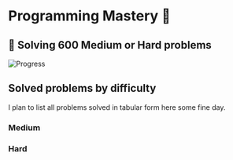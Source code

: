 # Programming Mastery :punch:

## :goal_net:  Solving 600 Medium or Hard problems 

![Progress](https://progress-bar.dev/110/?scale=600&title=InterviewGod&width=500&color=babaca&suffix=+problems+solved)

## Solved problems by difficulty
I plan to list all problems solved in tabular form here some fine day.

### Medium

### Hard


